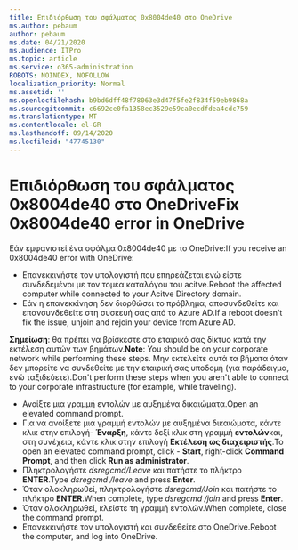 ```yaml
---
title: Επιδιόρθωση του σφάλματος 0x8004de40 στο OneDrive
ms.author: pebaum
author: pebaum
ms.date: 04/21/2020
ms.audience: ITPro
ms.topic: article
ms.service: o365-administration
ROBOTS: NOINDEX, NOFOLLOW
localization_priority: Normal
ms.assetid: ''
ms.openlocfilehash: b9bd6dff48f78063e3d47f5fe2f834f59eb9868a
ms.sourcegitcommit: c6692ce0fa1358ec3529e59ca0ecdfdea4cdc759
ms.translationtype: MT
ms.contentlocale: el-GR
ms.lasthandoff: 09/14/2020
ms.locfileid: "47745130"
---
```

# <a name="fix-0x8004de40-error-in-onedrive"></a><span data-ttu-id="6f692-102">Επιδιόρθωση του σφάλματος 0x8004de40 στο OneDrive</span><span class="sxs-lookup"><span data-stu-id="6f692-102">Fix 0x8004de40 error in OneDrive</span></span>

<span data-ttu-id="6f692-103">Εάν εμφανιστεί ένα σφάλμα 0x8004de40 με το OneDrive:</span><span class="sxs-lookup"><span data-stu-id="6f692-103">If you receive an 0x8004de40 error with OneDrive:</span></span>

- <span data-ttu-id="6f692-104">Επανεκκινήστε τον υπολογιστή που επηρεάζεται ενώ είστε συνδεδεμένοι με τον τομέα καταλόγου του acitve.</span><span class="sxs-lookup"><span data-stu-id="6f692-104">Reboot the affected computer while connected to your Acitve Directory domain.</span></span>
- <span data-ttu-id="6f692-105">Εάν η επανεκκίνηση δεν διορθώσει το πρόβλημα, αποσυνδεθείτε και επανσυνδεθείτε στη συσκευή σας από το Azure AD.</span><span class="sxs-lookup"><span data-stu-id="6f692-105">If a reboot doesn't fix the issue, unjoin and rejoin your device from Azure AD.</span></span> 

<span data-ttu-id="6f692-106">**Σημείωση**: θα πρέπει να βρίσκεστε στο εταιρικό σας δίκτυο κατά την εκτέλεση αυτών των βημάτων.</span><span class="sxs-lookup"><span data-stu-id="6f692-106">**Note**: You should be on your corporate network while performing these steps.</span></span> <span data-ttu-id="6f692-107">Μην εκτελείτε αυτά τα βήματα όταν δεν μπορείτε να συνδεθείτε με την εταιρική σας υποδομή (για παράδειγμα, ενώ ταξιδεύετε).</span><span class="sxs-lookup"><span data-stu-id="6f692-107">Don't perform these steps when you aren't able to connect to your corporate infrastructure (for example, while traveling).</span></span> 

- <span data-ttu-id="6f692-108">Ανοίξτε μια γραμμή εντολών με αυξημένα δικαιώματα.</span><span class="sxs-lookup"><span data-stu-id="6f692-108">Open an elevated command prompt.</span></span> 
- <span data-ttu-id="6f692-109">Για να ανοίξετε μια γραμμή εντολών με αυξημένα δικαιώματα, κάντε κλικ στην επιλογή- **Έναρξη**, κάντε δεξί κλικ στη γραμμή **εντολών**και, στη συνέχεια, κάντε κλικ στην επιλογή **Εκτέλεση ως διαχειριστής**.</span><span class="sxs-lookup"><span data-stu-id="6f692-109">To open an elevated command prompt, click - **Start**, right-click **Command Prompt**, and then click **Run as administrator**.</span></span>
- <span data-ttu-id="6f692-110">Πληκτρολογήστε *dsregcmd/Leave* και πατήστε το πλήκτρο **ENTER**.</span><span class="sxs-lookup"><span data-stu-id="6f692-110">Type *dsregcmd /leave* and press **Enter**.</span></span>
- <span data-ttu-id="6f692-111">Όταν ολοκληρωθεί, πληκτρολογήστε *dsregcmd/Join* και πατήστε το πλήκτρο **ENTER**.</span><span class="sxs-lookup"><span data-stu-id="6f692-111">When complete, type *dsregcmd /join* and press **Enter**.</span></span>
- <span data-ttu-id="6f692-112">Όταν ολοκληρωθεί, κλείστε τη γραμμή εντολών.</span><span class="sxs-lookup"><span data-stu-id="6f692-112">When complete, close the command prompt.</span></span>
- <span data-ttu-id="6f692-113">Επανεκκινήστε τον υπολογιστή και συνδεθείτε στο OneDrive.</span><span class="sxs-lookup"><span data-stu-id="6f692-113">Reboot the computer, and log into OneDrive.</span></span>